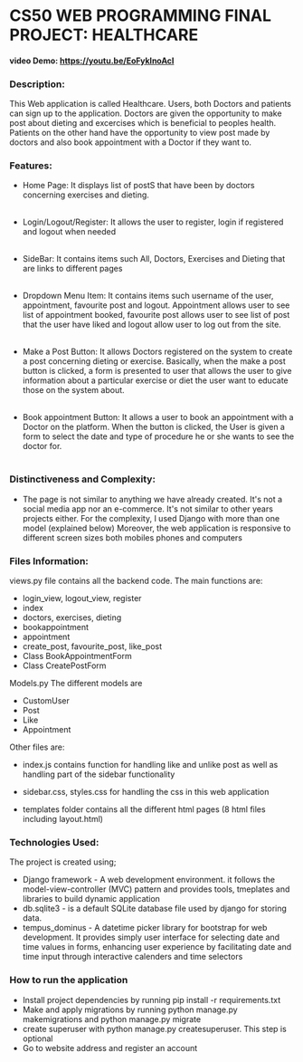 # CS50 WEB PROGRAMMING FINAL PROJECT: HEALTHCARE
#### video Demo: https://youtu.be/EoFyklnoAcI

### Description:
This Web application is called Healthcare. Users, both Doctors and patients can sign up to the application. Doctors are given the opportunity to make post about dieting and excercises which is beneficial to peoples health.
Patients on the other hand have the opportunity to view post made by doctors
and also book appointment with a Doctor if they want to.

### Features:
* Home Page: It displays list of postS that have been by doctors concerning exercises and dieting.<br />
  <br/>

* Login/Logout/Register: It allows the user to register, login if registered and logout when needed
  <br />
  <br/>
* SideBar: It contains items such All, Doctors, Exercises and Dieting that are links to different pages
  <br /><br />
* Dropdown Menu Item: It contains items such username of the user, appointment, favourite post and logout.
  Appointment allows user to see list of appointment booked, favourite post allows user to see list of post
  that the user have liked and logout allow user to log out from the site. <br />
  <br />
* Make a Post Button: It allows Doctors registered on the system to create a post concerning dieting or exercise.
  Basically, when the make a post button is clicked, a form is presented to user that allows the user to
  give information about a particular exercise or diet the user want to educate those on the system about. <br />
  <br />
* Book appointment Button: It allows a user to book an appointment with a Doctor on the platform.
  When the button is clicked, the User is given a form to select the date and type of procedure
  he or she wants to see the doctor for.
  <br/><br/>


### Distinctiveness and Complexity:
* The page is not similar to anything we have already created. It's not a social media app nor an e-commerce. It's not similar to other years projects either.
For the complexity, I used Django with more than one model (explained below) Moreover, the web application is responsive to different screen sizes both mobiles phones and computers


### Files Information:
views.py file contains all the backend code. The main functions are:
* login_view, logout_view, register
* index
* doctors, exercises, dieting
* bookappointment
* appointment
* create_post, favourite_post, like_post
* Class BookAppointmentForm
* Class CreatePostForm

Models.py The different models are
* CustomUser
* Post
* Like
* Appointment

Other files are:
* index.js contains function for handling like and unlike post as well as handling part of the sidebar functionality

* sidebar.css, styles.css for handling the css in this web application

* templates folder contains all the different html pages (8 html files including layout.html)

### Technologies Used:
The project is created using;
* Django framework - A web development environment. it follows the model-view-controller (MVC) pattern and provides tools, tmeplates and libraries to build dynamic application<br/>
* db.sqlite3 - is a default SQLite database file used by django for storing data.<br/>
* tempus_dominus - A datetime picker library for bootstrap for web development. It provides simply user interface for selecting date and time values in forms, enhancing user experience by facilitating date and time input through interactive calenders and time selectors <br/>

### How to run the application
* Install project dependencies by running pip install -r requirements.txt
* Make and apply migrations by running python manage.py makemigrations
  and python manage.py migrate
* create superuser with python manage.py createsuperuser. This step is optional
* Go to website address and register an account